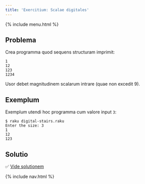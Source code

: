 ```yaml
---
title: 'Exercitium: Scalae digitales'
---
```


{% include menu.html %}

## Problema

Crea programma quod sequens structuram imprimit:

    1
    12
    123
    1234

Usor debet magnitudinem scalarum intrare (quae non excedit 9).

## Exemplum

Exemplum utendi hoc programma cum valore input `3`:

```console
$ raku digital-stairs.raku
Enter the size: 3
1
12
123
```

## Solutio

✅ [Vide solutionem](solution)

{% include nav.html %}